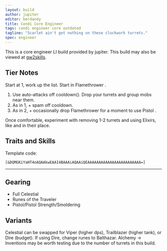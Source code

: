 ```yaml
---
layout: build
author: jupiter
editor: berdandy
title: Condi Core Engineer
tags: condi engineer core outdated
tagline: "Scarlet ain't got nothing on these clockwork turrets."
spec: engineer
---
```


This is a core engineer LI build provided by jupiter. This build may also be viewed at [gw2skills](http://gw2skills.net/editor/?PegAoqlZw6YMsEWJOULaJfA-zxIY1ohvMSIBCsAkfA-e).

## Tier Notes

Start at 1, work up the list. Start in Flamethrower <span data-aw2-key="7" data-aw2-skill="5927"></span>.

1. Use auto-attacks off cooldown(<span data-aw2-key="1" data-aw2-skill="5928"></span>). Drop your turrets and group mobs near them.
2. As in 1, + spam <span data-aw2-key="F2" data-aw2-skill="5977"></span> off cooldown.
3. As in 2, + occasionally drop Flamethrower for a moment to use Pistol <span data-aw2-key="4" data-aw2-skill="5831"></span>.

Once comfortable, experiment with removing 1-2 turrets and using Elixirs, like <span data-aw2-key="8" data-aw2-skill="5862"></span> and <span data-aw2-key="9" data-aw2-skill="5821"></span> in their place.

## Traits and Skills

Template code:

`[&DQMGKiYaHT4oAQAAkwEAAI4BAAAiAQAAiQEAAAAAAAAAAAAAAAAAAAAAAAA=]`

---

<div
  data-armory-embed="skills"
  data-armory-ids="5857,5927,5912,5836,5868"
>
</div>

<div
  data-armory-embed="specializations"
  data-armory-ids="6,38,29"
  data-armory-6-traits="525,1892,505"
  data-armory-38-traits="1930,2006,510"
  data-armory-29-traits="509,470,1854"
>
</div>

## Gearing

- Full Celestial
- Runes of the Traveler
- Pistol/Pistol Strength/Smoldering 

## Variants

Celestial can be swapped for Viper (higher dps), Trailblazer (higher tank), or Dire (budget). If using Dire, change runes to Balthazar. Alchemy -> Inventions may be worth testing due to the number of turrets in this build.
